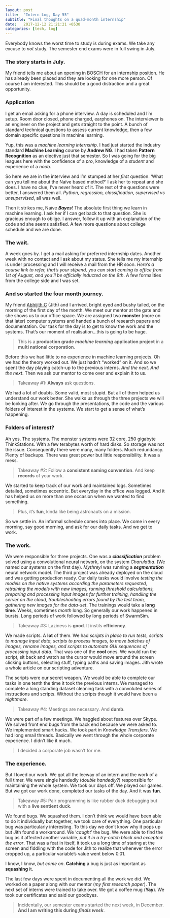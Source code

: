 ```yaml
---
layout: post
title:  "Intern Log, Day 55"
subtitle: "Final thoughts on a quad-month internship"
date:   2017-12-12 21:21:21 +0530
categories: [tech, log]
---
```


Everybody knows the worst time to study is during exams. We take any excuse to _not_ study. The semester end exams were in full swing in July. 

### The story starts in July. 

My friend tells me about an opening in BOSCH for an internship position. He has already been placed and they are looking for one more person. Of course I am interested. This should be a good distraction and a great opportunity. 

### Application

I get an email asking for a phone interview. A day is scheduled and I’m setup. Room door closed, phone charged, earphones on. The interviewer is an engineer on the project and gets straight to the point. A bunch of standard technical questions to assess current knowledge, then a few domain specific questions in machine learning. 

Yup, this was a _machine learning internship_. I had just started the industry standard **Machine Learning** course by **Andrew NG**. I had taken **Pattern Recognition** as an elective just that semester. So I was going for the big leagues here with the confidence of a _pro_, knowledge of a _student_ and experience of a _noob_. 

So here we are in the interview and I’m stumped at her _first_ question. ‘What can you tell me about the Naïve based method?’ I ask her to repeat and she does. I have no clue, I’ve never heard of it. The rest of the questions were better, I answered them all. _Python, regression, classification, supervised vs unsupervised_, all was well. 

Then it strikes me, Naïve **_Bayes_**! The absolute first thing we learn in machine learning. I ask her if I can get back to that question. She is gracious enough to oblige. I answer, follow it up with an explanation of the code and she seems satisfied. A few more questions about college schedule and we are done. 

### The wait. 

A week goes by. I get a mail asking for preferred internship dates. Another week with no contact and I ask about my status. She tells me my internship is under processing and I will receive a mail from the HR soon. _Here’s a course link to refer, that’s your stipend, you can start coming to office from 1st of August, and you’ll be officially inducted on the 9th_. A few formalities from the college side and I was set. 

### And so started the four month journey. 

My friend [Abhijith C](https://medium.com/u/266c18c429cc) (Jith) and I arrived, bright eyed and bushy tailed, on the morning of the first day of the month. We meet our mentor at the gate and she shows us to our office space. We are assigned two **monster** (more on that later) computer systems and handed a bunch of research papers and documentation. Our task for the day is to get to know the work and the systems. That’s our moment of realisation…this is going to be huge. 

> This is a **production grade** **_machine learning_** **application project** in a **multi national corporation**.

Before this we had little to no experience in machine learning projects. Oh we had the theory worked out. We just hadn’t “worked” on it. And so we spent the day playing catch-up to the previous interns. _And the next. And the next_. Then we ask our mentor to come over and explain it to us. 

> Takeaway #1: **Always** ask questions.

We had a lot of doubts. Some valid, most stupid. But all of them helped us understand our work better. She walks us through the three projects we will be looking after. We go through the presentations, the code and the various folders of interest in the systems. We start to get a sense of what’s happening. 

### Folders of interest?

Ah yes. The systems. The monster systems were 32 core, 250 gigabyte ThinkStations. With a few terabytes worth of hard disks. So storage was not the issue. Consequently there were many, many folders. Much redundancy. Plenty of backups. There was great power but little responsibility. It was a mess. 

> Takeaway #2: Follow a **consistent naming convention**. And keep **records** of your work.

We started to keep track of our work and maintained logs. Sometimes detailed, sometimes eccentric. But everyday in the office was logged. And it has helped us on more than one occasion when we wanted to find something. 

> Plus, it’s **fun**, kinda like being astronauts on a mission.

So we settle in. An informal schedule comes into place. We come in every morning, say good morning, and ask for our daily tasks. And we get to work. 

### The work. 

We were responsible for three projects. One was a **_classification_** problem solved using a convolutional neural network, on the system _Charulatha_. (We named our systems on the first day). _Mythreyi_ was running a **_segmentation_** neural network model. The third project was already deployed on the cloud and was getting production ready. Our daily tasks would involve _testing the models on the native systems according the parameters requested, retraining the models with new images, running threshold calculations, preparing and processing input images for further training, handling the server on the cloud, troubleshooting errors found by the test team, gathering new images for the data-set_. The trainings would take a **long time**. Weeks, sometimes _month_ long. So generally our work happened in bursts. Long periods of work followed by long periods of SwarmSim. 

> Takeaway #3: Laziness is **good**. It instils **efficiency**.

We made scripts. A **lot** of them. We had _scripts in place to run tests, scripts to manage input data, scripts to process images, to move batches of images, rename images, and scripts to automate GUI sequences of processing input data_. That was one of the **cool** ones. We would run the script, sit back and watch as the cursor would move around the screen clicking buttons, selecting stuff, typing paths and saving images. Jith wrote a whole article on our scripting adventure. 

The scripts were our secret weapon. We would be able to complete our tasks in one tenth the time it took the previous interns. We managed to complete a long standing dataset cleaning task with a convoluted series of instructions and scripts. Without the scripts though it would have been a _nightmare_. 

> Takeaway #4: Meetings are necessary. And **dumb**.

We were part of a few meetings. We haggled about features over Skype. We solved front end bugs from the back end because we were asked to. We implemented smart hacks. We took part in _Knowledge Transfers_. We had long email threads. Basically we went through the whole corporate experience. I didn’t like it much. 

> I decided a corporate job wasn’t for me.

### The experience.

But I loved our work. We got all the leeway of an intern and the work of a full timer. We were single handedly (_double handedly?_) responsible for maintaining the whole system. We took our days off. We played our games. But we got our work done, completed our tasks of the day. And it was **fun**. 

> Takeaway #5: Pair programming is like rubber duck debugging but with a **live sentient duck**.

We found bugs. We squashed them. I don’t think we would have been able to do it individually but together, we took care of everything. One particular bug was particularly interesting. To this day we don’t know why it pops up but Jith found a workaround. We ‘_caught_’ the bug. We were able to find the bug as it affected another variable, _put it in a try-catch block and excepted the error_. That was a feat in itself, it took us a long time of staring at the screen and fiddling with the code for Jith to realize that whenever the error cropped up, a particular variable’s value went below 0.01. 

I know, I know, _but come on_. **Catching** a bug is just as important as **squashing** it. 

The last few days were spent in documenting all the work we did. We worked on a paper along with our mentor (_my first research paper_). The next set of interns were trained to take over. We got a coffee mug (**Yay**). We took our certificates and said our goodbyes. 

> Incidentally, our semester exams started the next week, in December. **And I am writing this during _finals week_**.